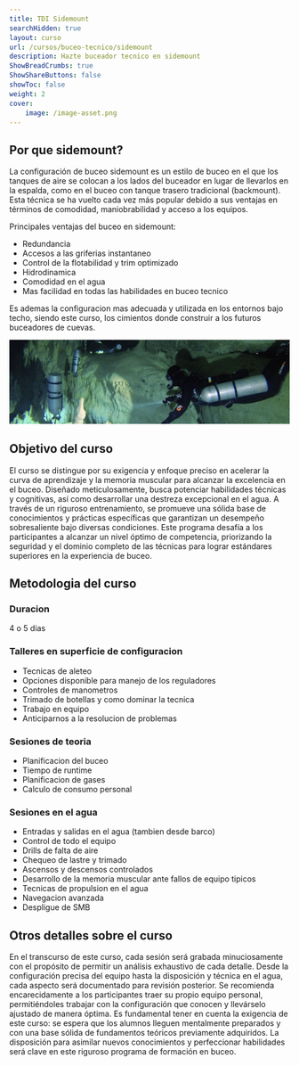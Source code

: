 ```yaml
---
title: TDI Sidemount
searchHidden: true
layout: curso
url: /cursos/buceo-tecnico/sidemount
description: Hazte buceador tecnico en sidemount
ShowBreadCrumbs: true
ShowShareButtons: false
showToc: false
weight: 2
cover:
    image: /image-asset.png
---
```


## Por que sidemount?
La configuración de buceo sidemount es un estilo de buceo en el que los tanques de aire se colocan a los lados del buceador en lugar de llevarlos en la espalda, como en el buceo con tanque trasero tradicional (backmount). Esta técnica se ha vuelto cada vez más popular debido a sus ventajas en términos de comodidad, maniobrabilidad y acceso a los equipos.

Principales ventajas del buceo en sidemount:
* Redundancia
* Accesos a las griferias instantaneo
* Control de la flotabilidad y trim optimizado
* Hidrodinamica
* Comodidad en el agua
* Mas facilidad en todas las habilidades en buceo tecnico 

Es ademas la configuracion mas adecuada y utilizada en los entornos bajo techo, siendo este curso, los cimientos donde construir a los futuros buceadores de cuevas.

![sidemount](/sidemount1.webp)
## Objetivo del curso

El curso se distingue por su exigencia y enfoque preciso en acelerar la curva de aprendizaje y la memoria muscular para alcanzar la excelencia en el buceo. Diseñado meticulosamente, busca potenciar habilidades técnicas y cognitivas, así como desarrollar una destreza excepcional en el agua. A través de un riguroso entrenamiento, se promueve una sólida base de conocimientos y prácticas específicas que garantizan un desempeño sobresaliente bajo diversas condiciones. Este programa desafía a los participantes a alcanzar un nivel óptimo de competencia, priorizando la seguridad y el dominio completo de las técnicas para lograr estándares superiores en la experiencia de buceo.

## Metodologia del curso
### Duracion
4 o 5 dias

### Talleres en superficie de configuracion
  * Tecnicas de aleteo
  * Opciones disponible para manejo de los reguladores
  * Controles de manometros
  * Trimado de botellas y como dominar la tecnica
  * Trabajo en equipo
  * Anticiparnos a la resolucion de problemas
### Sesiones de teoria
  * Planificacion del buceo
  * Tiempo de runtime
  * Planificacion de gases
  * Calculo de consumo personal
### Sesiones en el agua
  * Entradas y salidas en el agua (tambien desde barco)
  * Control de todo el equipo
  * Drills de falta de aire
  * Chequeo de lastre y trimado
  * Ascensos y descensos controlados
  * Desarrollo de la memoria muscular ante fallos de equipo tipicos
  * Tecnicas de propulsion en el agua
  * Navegacion avanzada
  * Despligue de SMB

## Otros detalles sobre el curso 
En el transcurso de este curso, cada sesión será grabada minuciosamente con el propósito de permitir un análisis exhaustivo de cada detalle. Desde la configuración precisa del equipo hasta la disposición y técnica en el agua, cada aspecto será documentado para revisión posterior. Se recomienda encarecidamente a los participantes traer su propio equipo personal, permitiéndoles trabajar con la configuración que conocen y llevárselo ajustado de manera óptima. Es fundamental tener en cuenta la exigencia de este curso: se espera que los alumnos lleguen mentalmente preparados y con una base sólida de fundamentos teóricos previamente adquiridos. La disposición para asimilar nuevos conocimientos y perfeccionar habilidades será clave en este riguroso programa de formación en buceo.